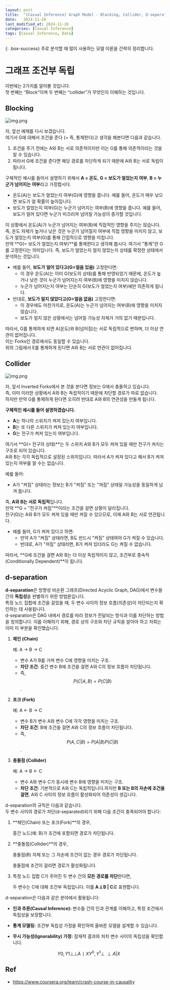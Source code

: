 ```yaml
---
layout: post
title:  "[Casual Inference] Graph Model - Blocking, Collider, D-seperate"
date:   2024-11-26
last_modified_at: 2024-11-26
categories: [Casual Inference]
tags: [Casual Inference, Data]
---
```


{: .box-success}
주로 분석할 때 많이 사용하는 모델 이론을 간략히 정리합니다.


# 그래프 조건부 독립

이번에는 2가지를 알아볼 것입니다.  
첫 번째는 “Block”이며 두 번째는 “collider”가 무엇인지 이해하는 것입니다.

## Blocking

![img.png](../../../../img/graph-model(13).png)

자, 앞선 예제를 다시 보갰습니다.  
여기서 G에 대해서 조건을 준다 (= 즉, 통제한다)고 생각을 해본다면 다음과 같습니다.  

1. 조건을 주기 전에는 A와 B는 서로 의존적이지만 이는 G를 통해 의존적이라는 것을 알 수 있습니다.
2. 따라서 G에 조건을 준다면 해당 경로를 차단하게 되기 때문에 A와 B는 서로 독립이 됩니다.

구체적인 예시를 들어서 설명하기 위해서 **A = 온도**, **G = 보도가 얼었는지 여부**, **B = 누군가 넘어지는 여부**라고 가정합시다.  
- 온도(A)는 보도가 얼었는지 여부(G)에 영향을 줍니다. 예를 들어, 온도가 매우 낮으면 보도가 얼 확률이 높아집니다.
- 보도가 얼었는지 여부(G)는 누군가 넘어지는 여부(B)에 영향을 줍니다. 예를 들어, 보도가 얼어 있다면 누군가 미끄러져 넘어질 가능성이 증가할 것입니다.

이 상황에서 온도(A)가 누군가 넘어지는 여부(B)에 직접적인 영향을 주지는 않습니다.  
즉, 온도 자체가 높거나 낮은 것은 누군가 넘어질지 여부에 직접 영향을 미치지 않고, 보도가 얼었는지 여부(G)를 통해 간접적으로 영향을 미칩니다.  
만약 **G(= 보도가 얼었는지 여부)**를 통제한다고 생각해 봅시다. 여기서 "통제"란 G를 고정한다는 의미입니다. 즉, 보도가 얼었는지 얼지 않았는지 상태를 확정한 상태에서 분석하는 것입니다.  

- 예를 들어, **보도가 얼어 있다고(G=얼음 있음)** 고정한다면:
    - 이 경우 온도(A)는 이미 G(보도의 상태)를 통해 반영되었기 때문에, 온도가 높거나 낮은 것이 누군가 넘어지는지 여부(B)에 영향을 미치지 않습니다.
    - 누군가 넘어지는지 여부는 단순히 G(보도가 얼었는지 여부)에만 의존하게 됩니다.
- 반대로, **보도가 얼지 않았다고(G=얼음 없음)** 고정한다면:
    - 이 경우에도 마찬가지로, 온도(A)는 누군가 넘어지는 여부(B)에 영향을 미치지 않습니다.
    - 보도가 얼지 않은 상황에서는 넘어질 가능성 자체가 거의 없기 때문입니다.

따라서, G를 통제하게 되면 A(온도)와 B(넘어짐)는 서로 독립적으로 변하며, 더 이상 연관이 없어집니다.  
이는 Forks인 경로에서도 동일할 수 있습니다.   
위의 그림에서 E를 통제하게 된다면 A와 B는 서로 연관이 없어집니다. 

## Collider

![img.png](../../../../img/graph-model(11).png)

자, 앞서 Inverted Forks에서 본 것을 본다면 정보는 G에서 충돌하고 있습니다.    
즉, 이미 이러한 상황에서 A와 B는 독립적이기 때문에 차단할 경로가 따로 없습니다.  
하지만 만약 G를 통제하게 된다면 오히려 반대로 A와 B의 연관성을 만들게 됩니다.  

**구체적인 예시를 들어 설명하겠습니다.**

- **A**는 하나의 스위치가 켜져 있는지 여부입니다.
- **B**는 또 다른 스위치가 켜져 있는지 여부입니다.
- **G**는 전구가 켜져 있는지 여부입니다.

여기서 **G(= 전구의 상태)**는 두 스위치 A와 B가 모두 켜져 있을 때만 전구가 켜지는 구조로 되어 있습니다.  
A와 B는 각각 독립적으로 설정된 스위치입니다. 따라서 A가 켜져 있다고 해서 B가 켜져 있는지 여부를 알 수는 없습니다.  

예를 들어:  
- A가 "켜짐" 상태라는 정보는 B가 "켜짐" 또는 "꺼짐" 상태일 가능성을 동일하게 남겨 둡니다.

즉, **A와 B는 서로 독립적**입니다.  
만약 **G = "전구가 켜짐"**이라는 조건을 걸면 상황이 달라집니다.  
전구(G)는 A와 B가 모두 켜져 있을 때만 켜질 수 있으므로, 이제 A와 B는 서로 연관됩니다.  
- 예를 들어, G가 켜져 있다고 하면:
    - 만약 A가 "켜짐" 상태라면, B도 반드시 "켜짐" 상태여야 G가 켜질 수 있습니다.
    - 반대로, A가 "꺼짐" 상태라면, B가 켜져 있더라도 G는 켜질 수 없습니다.

따라서, **G에 조건을 걸면 A와 B는 더 이상 독립적이지 않고, 조건부로 종속적(Conditionally Dependent)**이 됩니다.  

## d-separation

**d-separation**은 방향성 비순환 그래프(Directed Acyclic Graph, DAG)에서 변수들 간의 **독립성**을 판별하기 위한 방법론입니다.  
특정 노드 집합에 조건을 걸었을 때, 두 변수 사이의 정보 흐름(의존성)이 차단되는지 확인하는 데 사용됩니다.  
d-separation은 DAG 내에서 경로를 따라 정보가 전달되는 방식과 이를 차단하는 방법을 정의합니다. 이를 이해하기 위해, 경로 상의 구조와 차단 규칙을 알아야 하고 저희는 이미 이 부분을 확인했습니다.  

1. **체인 (Chain)**
    
    예: A → B → C
    
    - 변수 A가 B를 거쳐 변수 C에 영향을 미치는 구조.
    - **차단 조건**: 중간 변수 B에 조건을 걸면 A와 C의 정보 흐름이 차단됩니다.
    - 즉, $$P(C | A, B) = P(C | B)$$.

2. **포크 (Fork)**
    
    예: A ← B → C
    
    - 변수 B가 변수 A와 변수 C에 각각 영향을 미치는 구조.
    - **차단 조건**: B에 조건을 걸면 A와 C의 정보 흐름이 차단됩니다.
    - 즉, $$P(A, C | B) = P(A | B)P(C | B)$$.

3. **충돌점 (Collider)**
    
    예: A → B ← C
    
    - 변수 A와 변수 C가 동시에 변수 B에 영향을 미치는 구조.
    - **차단 조건**: 기본적으로 A와 C는 독립적입니다.하지만 **B 또는 B의 자손에 조건을 걸면**, A와 C 사이의 정보 흐름이 활성화되어 의존성이 생깁니다.

d-separation의 규칙은 다음과 같습니다.   
두 변수 사이의 경로가 차단(d-separated)되기 위해 다음 조건이 충족되어야 합니다:

1. **체인(Chain) 또는 포크(Fork)**의 경우,
    
    중간 노드(예: B)가 조건에 포함되면 경로가 차단됩니다.
    
2. **충돌점(Collider)**의 경우,
    
    충돌점(B) 자체 또는 그 자손에 조건이 없는 경우 경로가 차단됩니다.
    
    충돌점에 조건이 걸리면 경로가 활성화됩니다.
    
3. 특정 노드 집합 C가 주어진 두 변수 간의 **모든 경로를 차단**한다면,
    
    두 변수는 C에 대해 조건부 독립입니다. 이를 **A ⫫ B | C**로 표현합니다.
    

d-separation은 다음과 같은 분야에서 활용됩니다:

- **인과 추론(Causal Inference):** 변수들 간의 인과 관계를 이해하고, 특정 조건에서 독립성을 보장합니다.
- **통계 모델링:** 조건부 독립성 가정을 확인하여 올바른 모델을 설계할 수 있습니다.
- **무시 가능성(Ignorability) 가정:** 잠재적 결과와 처치 변수 사이의 독립성을 확인합니다.
    
    $$Y0,Y1⊥ ⁣ ⁣ ⁣⊥A∣XY^0, Y^1 \perp\!\!\!\perp A | X$$


## Ref
- https://www.coursera.org/learn/crash-course-in-causality